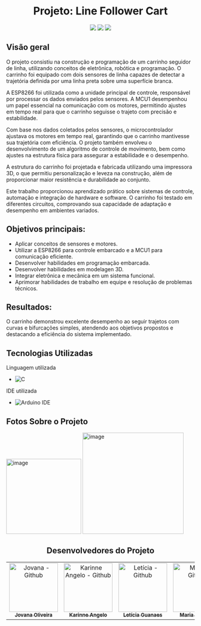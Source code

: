 <div align="center"> 
  
# Projeto: Line Follower Cart

<a href="Line_Follower_Cart/Código/Line_Follower_Cart.ino" target="_blank"><img src="https://img.shields.io/badge/-Código do Carrinho-EBF3F8?style=for-the-badge&logo=github&logoColor=ff7d52"></a>
<a href="Line_Follower_Cart/Modelagem 3D/Line_Follower_Cart.stl" target="_blank"><img src="https://img.shields.io/badge/-Modelagem 3D do Carrinho-EBF3F8?style=for-the-badge&logo=github&logoColor=ff7d52"></a>
<a href="https://drive.google.com/drive/folders/1cdCwawtNqvSDIo8BNRj_3evCZh9V01nw" target="_blank"><img src="https://img.shields.io/badge/- Vídeo do Funcionamento -EBF3F8?style=for-the-badge&logo=github&logoColor=ff7d52"></a>
</div>

## Visão geral

O projeto consistiu na construção e programação de um carrinho seguidor de linha, utilizando conceitos de eletrônica, robótica e programação. O carrinho foi equipado com dois sensores de linha capazes de detectar a trajetória definida por uma linha preta sobre uma superfície branca.

A ESP8266 foi utilizada como a unidade principal de controle, responsável por processar os dados enviados pelos sensores. A MCU1 desempenhou um papel essencial na comunicação com os motores, permitindo ajustes em tempo real para que o carrinho seguisse o trajeto com precisão e estabilidade.

Com base nos dados coletados pelos sensores, o microcontrolador ajustava os motores em tempo real, garantindo que o carrinho mantivesse sua trajetória com eficiência. O projeto também envolveu o desenvolvimento de um algoritmo de controle de movimento, bem como ajustes na estrutura física para assegurar a estabilidade e o desempenho.

A estrutura do carrinho foi projetada e fabricada utilizando uma impressora 3D, o que permitiu personalização e leveza na construção, além de proporcionar maior resistência e durabilidade ao conjunto.

Este trabalho proporcionou aprendizado prático sobre sistemas de controle, automação e integração de hardware e software. O carrinho foi testado em diferentes circuitos, comprovando sua capacidade de adaptação e desempenho em ambientes variados.

## Objetivos principais:

- Aplicar conceitos de sensores e motores.
- Utilizar a ESP8266 para controle embarcado e a MCU1 para comunicação eficiente.
- Desenvolver habilidades em programação embarcada.
- Desenvolver habilidades em modelagen 3D.
- Integrar eletrônica e mecânica em um sistema funcional.
- Aprimorar habilidades de trabalho em equipe e resolução de problemas técnicos.

## Resultados:

O carrinho demonstrou excelente desempenho ao seguir trajetos com curvas e bifurcações simples, atendendo aos objetivos propostos e destacando a eficiência do sistema implementado.

## Tecnologias Utilizadas

Linguagem utilizada
- ![C](https://img.shields.io/badge/C%2B%2B-0D1117?style=for-the-badge&logo=c%2B%2B&logoColor=00a8ff)&nbsp;

IDE utilizada
- ![Arduino IDE](https://img.shields.io/badge/Arduino_IDE-0D1117?style=for-the-badge&logo=arduino&logoColor=00979D)&nbsp;

## Fotos Sobre o Projeto

<img width="200" alt="image" src="https://github.com/user-attachments/assets/e4f94a4c-206e-4163-bc5f-95eda388e670">
<img width="270" alt="image" src="https://github.com/user-attachments/assets/4d9ac625-2bbd-411f-b608-64e40b5bcd76">

<div align="center">
  
## Desenvolvedores do Projeto

</div>

  <table align="center">
    <tr>
      <td align="center">
         <a href="https://github.com/J0vana23">
          <img src="https://avatars.githubusercontent.com/u/125403554?v=4" width="130px;" alt="Jovana - Github"/><br>
          <sub>
            <b>Jovana Oliveira</b>
          </sub> <br>
        </a>
      </td>
      <td align="center">
         <a href="https://github.com/Kakventura">
          <img src="https://avatars.githubusercontent.com/u/125403596?v=4" width="130px;" alt="Karinne Angelo - Github"/><br>
          <sub>
            <b>Karinne Angelo</b>
          </sub> <br>
        </a>
      </td>
      <td align="center">
        <a href="https://github.com/Lehguanaes">
          <img src="https://avatars.githubusercontent.com/u/125403978?v=4"  width="130px;"  alt="Letícia - Github"/><br>
          <sub>
            <b>Letícia Guanaes</b>
          </sub> <br> 
        </a>
      </td>
      <td align="center">
         <a href="https://github.com/dudinhxzs">
          <img src="https://avatars.githubusercontent.com/u/125403489?v=4" width="130px;" alt="Maria - Github"/><br>
          <sub>
            <b>Maria Eduarda</b>
            </sub> <br>
        </a>
      </td>
      <td align="center">
        <a href="https://github.com/Underkyu">
          <img src="https://avatars.githubusercontent.com/u/125403398?v=4" width="130px;"  alt="Miguel - Github"/><br>
          <sub>
              <b>Miguel Yudi</b>
          </sub> <br>
        </a>
      </td>
    </tr>
  </table>
